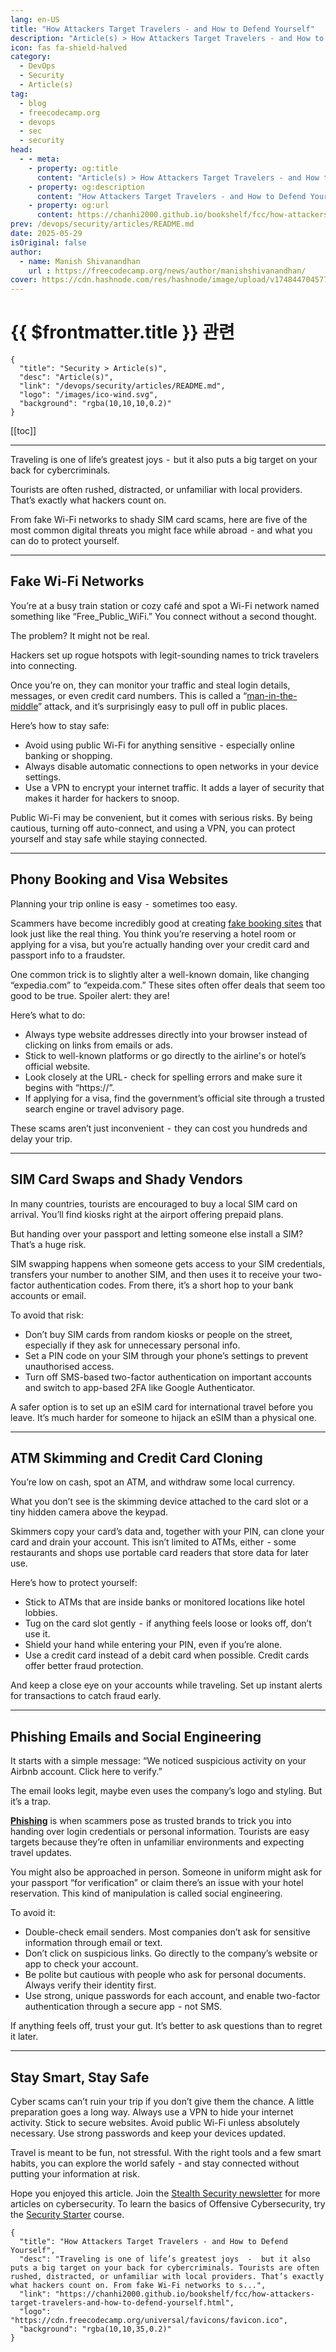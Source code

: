 ```yaml
---
lang: en-US
title: "How Attackers Target Travelers - and How to Defend Yourself"
description: "Article(s) > How Attackers Target Travelers - and How to Defend Yourself"
icon: fas fa-shield-halved
category:
  - DevOps
  - Security
  - Article(s)
tag:
  - blog
  - freecodecamp.org
  - devops
  - sec
  - security
head:
  - - meta:
    - property: og:title
      content: "Article(s) > How Attackers Target Travelers - and How to Defend Yourself"
    - property: og:description
      content: "How Attackers Target Travelers - and How to Defend Yourself"
    - property: og:url
      content: https://chanhi2000.github.io/bookshelf/fcc/how-attackers-target-travelers-and-how-to-defend-yourself.html
prev: /devops/security/articles/README.md
date: 2025-05-29
isOriginal: false
author:
  - name: Manish Shivanandhan
    url : https://freecodecamp.org/news/author/manishshivanandhan/
cover: https://cdn.hashnode.com/res/hashnode/image/upload/v1748447045778/2e335ffb-b831-4eb3-8683-9a81152154c7.png
---
```


# {{ $frontmatter.title }} 관련

```component VPCard
{
  "title": "Security > Article(s)",
  "desc": "Article(s)",
  "link": "/devops/security/articles/README.md",
  "logo": "/images/ico-wind.svg",
  "background": "rgba(10,10,10,0.2)"
}
```

[[toc]]

---

<SiteInfo
  name="How Attackers Target Travelers - and How to Defend Yourself"
  desc="Traveling is one of life’s greatest joys  -  but it also puts a big target on your back for cybercriminals. Tourists are often rushed, distracted, or unfamiliar with local providers. That’s exactly what hackers count on. From fake Wi-Fi networks to s..."
  url="https://freecodecamp.org/news/how-attackers-target-travelers-and-how-to-defend-yourself"
  logo="https://cdn.freecodecamp.org/universal/favicons/favicon.ico"
  preview="https://cdn.hashnode.com/res/hashnode/image/upload/v1748447045778/2e335ffb-b831-4eb3-8683-9a81152154c7.png"/>

Traveling is one of life’s greatest joys  -  but it also puts a big target on your back for cybercriminals.

Tourists are often rushed, distracted, or unfamiliar with local providers. That’s exactly what hackers count on.

From fake Wi-Fi networks to shady SIM card scams, here are five of the most common digital threats you might face while abroad  - and what you can do to protect yourself.

---

## Fake Wi-Fi Networks

You’re at a busy train station or cozy café and spot a Wi-Fi network named something like “Free_Public_WiFi.” You connect without a second thought.

The problem? It might not be real.

Hackers set up rogue hotspots with legit-sounding names to trick travelers into connecting.

Once you’re on, they can monitor your traffic and steal login details, messages, or even credit card numbers. This is called a “[<VPIcon icon="fas fa-globe"/>man-in-the-middle](https://techtarget.com/iotagenda/definition/man-in-the-middle-attack-MitM)” attack, and it’s surprisingly easy to pull off in public places.

Here’s how to stay safe:

- Avoid using public Wi-Fi for anything sensitive  - especially online banking or shopping.
- Always disable automatic connections to open networks in your device settings.
- Use a VPN to encrypt your internet traffic. It adds a layer of security that makes it harder for hackers to snoop.

Public Wi-Fi may be convenient, but it comes with serious risks. By being cautious, turning off auto-connect, and using a VPN, you can protect yourself and stay safe while staying connected.

---

## Phony Booking and Visa Websites

Planning your trip online is easy  -  sometimes too easy.

Scammers have become incredibly good at creating [<VPIcon icon="fa-brands fa-yahoo"/>fake booking sites](https://yahoo.com/news/watch-fake-hotel-booking-sites-122912758.html) that look just like the real thing. You think you’re reserving a hotel room or applying for a visa, but you’re actually handing over your credit card and passport info to a fraudster.

One common trick is to slightly alter a well-known domain, like changing “expedia.com” to “expeida.com.” These sites often offer deals that seem too good to be true. Spoiler alert: they are!

Here’s what to do:

- Always type website addresses directly into your browser instead of clicking on links from emails or ads.
- Stick to well-known platforms or go directly to the airline's or hotel’s official website.
- Look closely at the URL -  check for spelling errors and make sure it begins with “https://”.
- If applying for a visa, find the government’s official site through a trusted search engine or travel advisory page.

These scams aren’t just inconvenient  -  they can cost you hundreds and delay your trip.

---

## SIM Card Swaps and Shady Vendors

In many countries, tourists are encouraged to buy a local SIM card on arrival. You’ll find kiosks right at the airport offering prepaid plans.

But handing over your passport and letting someone else install a SIM? That’s a huge risk.

SIM swapping happens when someone gets access to your SIM credentials, transfers your number to another SIM, and then uses it to receive your two-factor authentication codes. From there, it’s a short hop to your bank accounts or email.

To avoid that risk:

- Don’t buy SIM cards from random kiosks or people on the street, especially if they ask for unnecessary personal info.
- Set a PIN code on your SIM through your phone’s settings to prevent unauthorised access.
- Turn off SMS-based two-factor authentication on important accounts and switch to app-based 2FA like Google Authenticator.

A safer option is to set up an eSIM card for international travel before you leave. It’s much harder for someone to hijack an eSIM than a physical one.

---

## ATM Skimming and Credit Card Cloning

You’re low on cash, spot an ATM, and withdraw some local currency.

What you don’t see is the skimming device attached to the card slot or a tiny hidden camera above the keypad.

Skimmers copy your card’s data and, together with your PIN, can clone your card and drain your account. This isn’t limited to ATMs, either  - some restaurants and shops use portable card readers that store data for later use.

Here’s how to protect yourself:

- Stick to ATMs that are inside banks or monitored locations like hotel lobbies.
- Tug on the card slot gently  -  if anything feels loose or looks off, don’t use it.
- Shield your hand while entering your PIN, even if you’re alone.
- Use a credit card instead of a debit card when possible. Credit cards offer better fraud protection.

And keep a close eye on your accounts while traveling. Set up instant alerts for transactions to catch fraud early.

---

## Phishing Emails and Social Engineering

It starts with a simple message: “We noticed suspicious activity on your Airbnb account. Click here to verify.”

The email looks legit, maybe even uses the company’s logo and styling. But it’s a trap.

[**Phishing**](/freecodecamp.org/how-to-recognize-phishing-email.md) is when scammers pose as trusted brands to trick you into handing over login credentials or personal information. Tourists are easy targets because they’re often in unfamiliar environments and expecting travel updates.

You might also be approached in person. Someone in uniform might ask for your passport “for verification” or claim there’s an issue with your hotel reservation. This kind of manipulation is called social engineering.

To avoid it:

- Double-check email senders. Most companies don’t ask for sensitive information through email or text.
- Don’t click on suspicious links. Go directly to the company’s website or app to check your account.
- Be polite but cautious with people who ask for personal documents. Always verify their identity first.
- Use strong, unique passwords for each account, and enable two-factor authentication through a secure app  - not SMS.

If anything feels off, trust your gut. It’s better to ask questions than to regret it later.

---

## Stay Smart, Stay Safe

Cyber scams can’t ruin your trip if you don’t give them the chance. A little preparation goes a long way. Always use a VPN to hide your internet activity. Stick to secure websites. Avoid public Wi-Fi unless absolutely necessary. Use strong passwords and keep your devices updated.

Travel is meant to be fun, not stressful. With the right tools and a few smart habits, you can explore the world safely  - and stay connected without putting your information at risk.

Hope you enjoyed this article. Join the [<VPIcon icon="fas fa-globe"/>Stealth Security newsletter](https://newsletter.stealthsecurity.sh/) for more articles on cybersecurity. To learn the basics of Offensive Cybersecurity, try the [Security Starter](https://start.stealthsecurity.sh/) course.

<!-- TODO: add ARTICLE CARD -->
```component VPCard
{
  "title": "How Attackers Target Travelers - and How to Defend Yourself",
  "desc": "Traveling is one of life’s greatest joys  -  but it also puts a big target on your back for cybercriminals. Tourists are often rushed, distracted, or unfamiliar with local providers. That’s exactly what hackers count on. From fake Wi-Fi networks to s...",
  "link": "https://chanhi2000.github.io/bookshelf/fcc/how-attackers-target-travelers-and-how-to-defend-yourself.html",
  "logo": "https://cdn.freecodecamp.org/universal/favicons/favicon.ico",
  "background": "rgba(10,10,35,0.2)"
}
```

